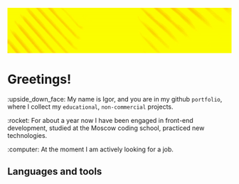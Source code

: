 <p align="center">
  <img width='1000' src="https://github.com/ohhhucc/ohhhucc/blob/main/header.gif">
</p>

<h1> Greetings! </h1>
<p> :upside_down_face: My name is Igor, and you are in my github <code>portfolio</code>, where I collect my <code>educational</code>, <code>non-commercial</code> projects. </p>
<p> :rocket: For about a year now I have been engaged in front-end development, studied at the Moscow coding school, practiced new technologies. </p> 
<p> :computer: At the moment I am actively looking for a job. </p>

<h2> Languages and tools </h2>
